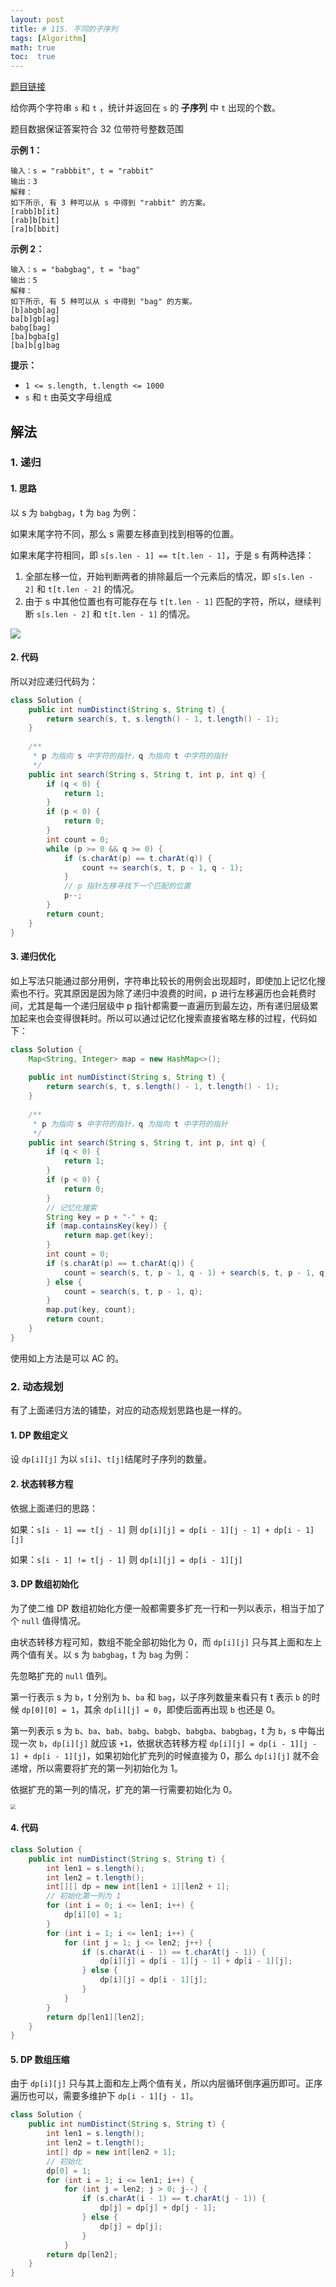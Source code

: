 ```yaml
---
layout: post
title: # 115. 不同的子序列
tags: [Algorithm]
math: true
toc:  true
---
```


[题目链接](https://leetcode.cn/problems/distinct-subsequences/)

给你两个字符串 `s` 和 `t` ，统计并返回在 `s` 的 **子序列** 中 `t` 出现的个数。

题目数据保证答案符合 32 位带符号整数范围 

**示例 1：**

```
输入：s = "rabbbit", t = "rabbit"
输出：3
解释：
如下所示, 有 3 种可以从 s 中得到 "rabbit" 的方案。
[rabb]b[it]
[rab]b[bit]
[ra]b[bbit]
```

**示例 2：**

```
输入：s = "babgbag", t = "bag"
输出：5
解释：
如下所示, 有 5 种可以从 s 中得到 "bag" 的方案。 
[b]abgb[ag]
ba[b]gb[ag]
babg[bag]
[ba]bgba[g]
[ba]b[g]bag
```

**提示：**

- `1 <= s.length, t.length <= 1000`
- `s` 和 `t` 由英文字母组成

## 解法

### 1. 递归

#### 1. 思路

以 s 为 `babgbag`，t 为 `bag` 为例：

如果末尾字符不同，那么 s 需要左移直到找到相等的位置。

如果末尾字符相同，即 `s[s.len - 1] == t[t.len - 1]`，于是 s 有两种选择：

1. 全部左移一位，开始判断两者的排除最后一个元素后的情况，即 `s[s.len - 2]` 和 `t[t.len - 2]` 的情况。
2. 由于 s 中其他位置也有可能存在与 `t[t.len - 1]` 匹配的字符，所以，继续判断  `s[s.len - 2]` 和 `t[t.len - 1]` 的情况。

![](https://raw.githubusercontent.com/Traserve/traserve.github.io/main/_posts/algorithm/images/115-1.png)

#### 2. 代码

所以对应递归代码为：

```java
class Solution {
    public int numDistinct(String s, String t) {
        return search(s, t, s.length() - 1, t.length() - 1);
    }
    
    /**
     * p 为指向 s 中字符的指针，q 为指向 t 中字符的指针
     */
    public int search(String s, String t, int p, int q) {
        if (q < 0) {
            return 1;
        }
        if (p < 0) {
            return 0;
        }
        int count = 0;
        while (p >= 0 && q >= 0) {
            if (s.charAt(p) == t.charAt(q)) {
                count += search(s, t, p - 1, q - 1);
            }
            // p 指针左移寻找下一个匹配的位置
            p--;
        }
        return count;
    }
}
```

#### 3. 递归优化

如上写法只能通过部分用例，字符串比较长的用例会出现超时，即使加上记忆化搜索也不行。究其原因是因为除了递归中浪费的时间，p 进行左移遍历也会耗费时间，尤其是每一个递归层级中 p 指针都需要一直遍历到最左边，所有递归层级累加起来也会变得很耗时。所以可以通过记忆化搜索直接省略左移的过程，代码如下：

```java
class Solution {
    Map<String, Integer> map = new HashMap<>();
    
    public int numDistinct(String s, String t) {
        return search(s, t, s.length() - 1, t.length() - 1);
    }
    
    /**
     * p 为指向 s 中字符的指针，q 为指向 t 中字符的指针
     */
    public int search(String s, String t, int p, int q) {
        if (q < 0) {
            return 1;
        }
        if (p < 0) {
            return 0;
        }
        // 记忆化搜索
        String key = p + "-" + q;
        if (map.containsKey(key)) {
            return map.get(key);
        }
        int count = 0;
        if (s.charAt(p) == t.charAt(q)) {
            count = search(s, t, p - 1, q - 1) + search(s, t, p - 1, q);
        } else {
            count = search(s, t, p - 1, q);
        }
        map.put(key, count);
        return count;
    }
}
```

使用如上方法是可以 AC 的。

### 2. 动态规划

有了上面递归方法的铺垫，对应的动态规划思路也是一样的。

#### 1. DP 数组定义

设 `dp[i][j]` 为以 `s[i]`、`t[j]`结尾时子序列的数量。

#### 2. 状态转移方程

依据上面递归的思路：

如果：`s[i - 1] == t[j - 1]` 则 `dp[i][j] = dp[i - 1][j - 1] + dp[i - 1][j]`

如果：`s[i - 1] != t[j - 1]` 则 `dp[i][j] = dp[i - 1][j]`

#### 3. DP 数组初始化

为了使二维 DP 数组初始化方便一般都需要多扩充一行和一列以表示，相当于加了个 `null` 值得情况。

由状态转移方程可知，数组不能全部初始化为 0，而 `dp[i][j]` 只与其上面和左上两个值有关。以 s 为 `babgbag`，t 为 `bag` 为例：

先忽略扩充的 `null` 值列。

第一行表示 s 为 `b`，t 分别为 `b`、`ba` 和 `bag`，以子序列数量来看只有 t 表示 `b` 的时候 `dp[0][0] = 1`，其余 `dp[i][j] = 0`，即使后面再出现 `b` 也还是 0。

第一列表示 s 为 `b`、`ba`、`bab`、`babg`、`babgb`、`babgba`、`babgbag`，t 为 `b`，s 中每出现一次 `b`，`dp[i][j]` 就应该 `+1`，依据状态转移方程 `dp[i][j] = dp[i - 1][j - 1] + dp[i - 1][j]`，如果初始化扩充列的时候直接为 0，那么 `dp[i][j]` 就不会递增，所以需要将扩充的第一列初始化为 1。

依据扩充的第一列的情况，扩充的第一行需要初始化为 0。

<img src="https://raw.githubusercontent.com/Traserve/traserve.github.io/main/_posts/algorithm/images/115-2.png" style="zoom:50%;" />

#### 4. 代码

```java
class Solution {
    public int numDistinct(String s, String t) {
        int len1 = s.length();
        int len2 = t.length();
        int[][] dp = new int[len1 + 1][len2 + 1];
        // 初始化第一列为 1
        for (int i = 0; i <= len1; i++) {
            dp[i][0] = 1;
        }
        for (int i = 1; i <= len1; i++) {
            for (int j = 1; j <= len2; j++) {
                if (s.charAt(i - 1) == t.charAt(j - 1)) {
                    dp[i][j] = dp[i - 1][j - 1] + dp[i - 1][j];
                } else {
                    dp[i][j] = dp[i - 1][j];
                }
            }
        }
        return dp[len1][len2];
    }
}
```

#### 5. DP 数组压缩

由于 `dp[i][j]` 只与其上面和左上两个值有关，所以内层循环倒序遍历即可。正序遍历也可以，需要多维护下 `dp[i - 1][j - 1]`。

```java
class Solution {
    public int numDistinct(String s, String t) {
        int len1 = s.length();
        int len2 = t.length();
        int[] dp = new int[len2 + 1];
        // 初始化
        dp[0] = 1;
        for (int i = 1; i <= len1; i++) {
            for (int j = len2; j > 0; j--) {
                if (s.charAt(i - 1) == t.charAt(j - 1)) {
                    dp[j] = dp[j] + dp[j - 1];
                } else {
                    dp[j] = dp[j];
                }
            }
        return dp[len2];
    }
}
```

